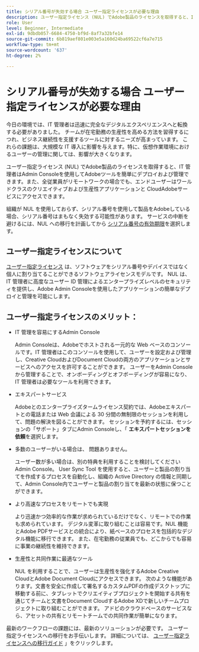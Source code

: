 ```yaml
---
title: シリアル番号が失効する場合 ユーザー指定ライセンスが必要な理由
description: ユーザー指定ライセンス (NUL) でAdobe製品のライセンスを取得すると、IT 管理者はAdmin Consoleを使用してAdobeツールを簡単にデプロイおよび管理できます。また、全従業員がリモートで作業している場合でも、エンドユーザーはワールドクラスのクリエイティブおよび生産性アプリケーションと CloudAdobeサービスにアクセスできます
role: User
level: Beginner, Intermediate
exl-id: 9dbdb057-6684-4750-bf9d-8af7a32bfe14
source-git-commit: 6b819aef801e003e5a160d24ba69522cf6a7e715
workflow-type: tm+mt
source-wordcount: '637'
ht-degree: 2%

---
```


# シリアル番号が失効する場合 ユーザー指定ライセンスが必要な理由

今日の環境では、IT 管理者は迅速に完全なデジタルエクスペリエンスへと転換する必要がありました。 チームが在宅勤務の生産性を高める方法を習得するにつれ、ビジネス継続性を支援するツールに対するニーズが高まっています。 これらの課題は、大規模な IT 導入に影響を与えます。特に、仮想作業環境におけるユーザーの管理に関しては、影響が大きくなります。

ユーザー指定ライセンス (NUL) でAdobe製品のライセンスを取得すると、IT 管理者はAdmin Consoleを使用してAdobeツールを簡単にデプロイおよび管理できます。また、全従業員がリモートワークの場合でも、エンドユーザーはワールドクラスのクリエイティブおよび生産性アプリケーションと CloudAdobeサービスにアクセスできます。

組織が NUL を使用しておらず、シリアル番号を使用して製品をAdobeしている場合、シリアル番号はまもなく失効する可能性があります。 サービスの中断を避けるには、NUL への移行を計画してから [シリアル番号の有効期限](https://blogs.adobe.com/deployment/understanding-serialnumberexpiration)を選択します。

## ユーザー指定ライセンスについて

[ユーザー指定ライセンス](https://helpx.adobe.com/enterprise/using/licensing.html) は、ソフトウェアをシリアル番号やデバイスではなく個人に割り当てることができるソフトウェアライセンスモデルです。 NUL は、IT 管理者に高度なユーザー ID 管理によるエンタープライズレベルのセキュリティを提供し、Adobe Admin Consoleを使用したアプリケーションの簡単なデプロイと管理を可能にします。

## ユーザー指定ライセンスのメリット：

* IT 管理を容易にするAdmin Console

   Admin Consoleは、Adobeでホストされる一元的な Web ベースのコンソールです。IT 管理者はこのコンソールを使用して、ユーザーを設定および管理し、Creative CloudおよびDocument Cloudの両方のアプリケーションとサービスへのアクセスを許可することができます。 ユーザーをAdmin Consoleから管理することで、オンボーディングとオフボーディングが容易になり、IT 管理者は必要なツールを利用できます。

* エキスパートサービス

   Adobeとのエンタープライズタームライセンス契約では、Adobeエキスパートとの電話または Web 会議による 30 分間の無制限のセッションを利用して、問題の解決を図ることができます。 セッションを予約するには、セッションの「サポート」タブにAdmin Consoleし、「 **エキスパートセッションを依頼**&#x200B;を選択します。

* 多数のユーザーがいる場合は、 問題ありません。

   ユーザー数が多い場合は、別の特典を利用することを検討してくださいAdmin Console。 User Sync Tool を使用すると、ユーザーと製品の割り当てを作成するプロセスを自動化し、組織の Active Directory の情報と同期して、Admin Console内でユーザーと製品の割り当てを最新の状態に保つことができます。

* より高速なプロセスをリモートでも実現

   より迅速かつ効率的な作業が求められているだけでなく、リモートでの作業も求められています。 デジタル変革に取り組むことは容易です。NUL 機能とAdobe PDFサービスとの統合により、紙ベースのプロセスを包括的なデジタル機能に移行できます。 また、在宅勤務の従業員でも、どこからでも容易に事業の継続性を維持できます。

* 生産性と共同作業に最適なツール

   NUL を利用することで、ユーザーは生産性を強化するAdobe Creative CloudとAdobe Document Cloudにアクセスできます。 次のような機能があります。文書を安全に作成して署名するカスタムPDFの作成デスクトップに移動する前に、タブレットでクリエイティブプロジェクトを開始する共有を通じてチームと文書をDocument CloudするAdobe XDで新しいチームプロジェクトに取り組むことができます。 アドビのクラウドベースのサービスなら、アセットの共有とリモートチームでの共同作業が簡単になります。

最新のワークフローの課題には、最新のソリューションが必要です。 ユーザー指定ライセンスへの移行をお手伝いします。 詳細については、 [ユーザー指定ライセンスへの移行ガイド](https://offers.adobe.com/content/dam/offer-manager/en/na/marketing/CCE/Adobe_Named_User_Licensing_Migration_Guide.pdf) 」をクリックします。
